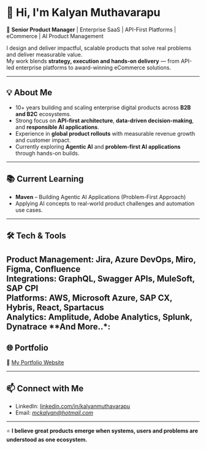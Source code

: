 # 👋 Hi, I'm Kalyan Muthavarapu

🚀 **Senior Product Manager** | Enterprise SaaS | API-First Platforms | eCommerce | AI Product Management  

I design and deliver impactful, scalable products that solve real problems and deliver measurable value.  
My work blends **strategy, execution and hands-on delivery** — from API-led enterprise platforms to award-winning eCommerce solutions.

---

## 💡 About Me
- 10+ years building and scaling enterprise digital products across **B2B and B2C** ecosystems.
- Strong focus on **API-first architecture**, **data-driven decision-making**, and **responsible AI applications**.
- Experience in **global product rollouts** with measurable revenue growth and customer impact.
- Currently exploring **Agentic AI** and **problem-first AI applications** through hands-on builds.

---

## 📚 Current Learning
- **Maven** – Building Agentic AI Applications (Problem-First Approach)  
- Applying AI concepts to real-world product challenges and automation use cases.

---

## 🛠 Tech & Tools
**Product Management**: Jira, Azure DevOps, Miro, Figma, Confluence  
**Integrations**: GraphQL, Swagger APIs, MuleSoft, SAP CPI  
**Platforms**: AWS, Microsoft Azure, SAP CX, Hybris, React, Spartacus  
**Analytics**: Amplitude, Adobe Analytics, Splunk, Dynatrace
**And More..*:
---

## 🌐 Portfolio
🔗 [My Portfolio Website](https://kalyan-muthavarapu.netlify.app)

---

## 📫 Connect with Me
- LinkedIn: [linkedin.com/in/kalyanmuthavarapu](https://linkedin.com/in/kalyanmuthavarapu)
- Email: *mckalyan@hotmail.com*

---
⭐ **I believe great products emerge when systems, users and problems are understood as one ecosystem.**
